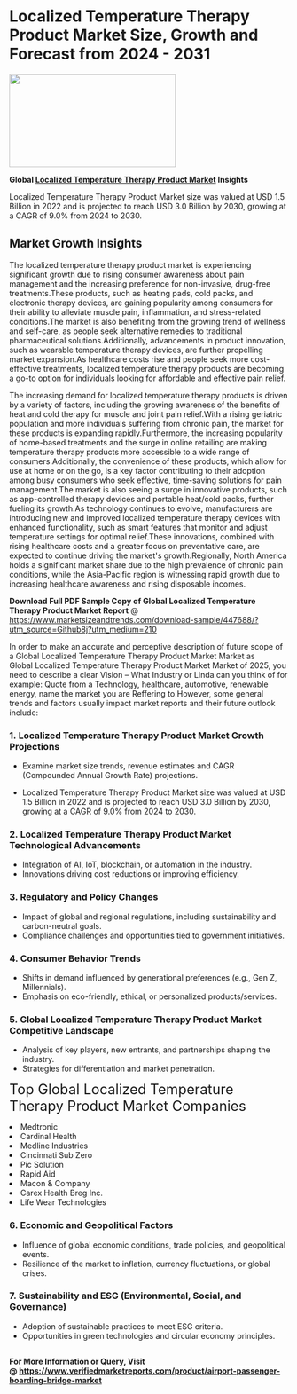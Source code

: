 <H1>Localized Temperature Therapy Product Market Size, Growth and Forecast from 2024 - 2031</H1><img class="aligncenter size-medium wp-image-584254" src="https://thirdeyenews.in/wp-content/uploads/2024/09/Global-Market-Research-300x168.jpeg" alt="" width="300" height="168" /><p><strong>Global&nbsp;<a href="https://www.marketsizeandtrends.com/download-sample/447688/?utm_source=Github8j?utm_medium=210">Localized Temperature Therapy Product Market</a> Insights</strong></p><p>Localized Temperature Therapy Product Market size was valued at USD 1.5 Billion in 2022 and is projected to reach USD 3.0 Billion by 2030, growing at a CAGR of 9.0% from 2024 to 2030.</p><p><h2>Market Growth Insights</h2> <p>The localized temperature therapy product market is experiencing significant growth due to rising consumer awareness about pain management and the increasing preference for non-invasive, drug-free treatments.These products, such as heating pads, cold packs, and electronic therapy devices, are gaining popularity among consumers for their ability to alleviate muscle pain, inflammation, and stress-related conditions.The market is also benefiting from the growing trend of wellness and self-care, as people seek alternative remedies to traditional pharmaceutical solutions.Additionally, advancements in product innovation, such as wearable temperature therapy devices, are further propelling market expansion.As healthcare costs rise and people seek more cost-effective treatments, localized temperature therapy products are becoming a go-to option for individuals looking for affordable and effective pain relief.</p> <p>The increasing demand for localized temperature therapy products is driven by a variety of factors, including the growing awareness of the benefits of heat and cold therapy for muscle and joint pain relief.With a rising geriatric population and more individuals suffering from chronic pain, the market for these products is expanding rapidly.Furthermore, the increasing popularity of home-based treatments and the surge in online retailing are making temperature therapy products more accessible to a wide range of consumers.Additionally, the convenience of these products, which allow for use at home or on the go, is a key factor contributing to their adoption among busy consumers who seek effective, time-saving solutions for pain management.The market is also seeing a surge in innovative products, such as app-controlled therapy devices and portable heat/cold packs, further fueling its growth.As technology continues to evolve, manufacturers are introducing new and improved localized temperature therapy devices with enhanced functionality, such as smart features that monitor and adjust temperature settings for optimal relief.These innovations, combined with rising healthcare costs and a greater focus on preventative care, are expected to continue driving the market's growth.Regionally, North America holds a significant market share due to the high prevalence of chronic pain conditions, while the Asia-Pacific region is witnessing rapid growth due to increasing healthcare awareness and rising disposable incomes.<p><span class=""><strong>Download Full PDF Sample Copy of Global Localized Temperature Therapy Product Market Report</strong> @ <a href="https://www.marketsizeandtrends.com/download-sample/447688/?utm_source=Github8j?utm_medium=210" target="_blank">https://www.marketsizeandtrends.com/download-sample/447688/?utm_source=Github8j?utm_medium=210</a></span></p><p>In order to make an accurate and perceptive description of future scope of a Global&nbsp;Localized Temperature Therapy Product Market Market as Global&nbsp;Localized Temperature Therapy Product Market Market of 2025, you need to describe a clear Vision &ndash; What Industry or Linda can you think of for example: Quote from a Technology, healthcare, automotive, renewable energy, name the market you are Reffering to.However, some general trends and factors usually impact market reports and their future outlook include:</p><h3>1.&nbsp;<strong>Localized Temperature Therapy Product Market Growth Projections</strong></h3><ul><li>Examine market size trends, revenue estimates and CAGR (Compounded Annual Growth Rate) projections.</li><li><p>Localized Temperature Therapy Product Market size was valued at USD 1.5 Billion in 2022 and is projected to reach USD 3.0 Billion by 2030, growing at a CAGR of 9.0% from 2024 to 2030.</p></li></ul><h3>2.&nbsp;<strong>Localized Temperature Therapy Product Market Technological Advancements</strong></h3><ul><li>Integration of AI, IoT, blockchain, or automation in the industry.</li><li>Innovations driving cost reductions or improving efficiency.</li></ul><h3>3.&nbsp;<strong>Regulatory and Policy Changes</strong></h3><ul><li>Impact of global and regional regulations, including sustainability and carbon-neutral goals.</li><li>Compliance challenges and opportunities tied to government initiatives.</li></ul><h3>4.&nbsp;<strong>Consumer Behavior Trends</strong></h3><ul><li>Shifts in demand influenced by generational preferences (e.g., Gen Z, Millennials).</li><li>Emphasis on eco-friendly, ethical, or personalized products/services.</li></ul><h3>5.&nbsp;<strong>Global Localized Temperature Therapy Product Market Competitive Landscape</strong></h3><ul><li>Analysis of key players, new entrants, and partnerships shaping the industry.</li><li>Strategies for differentiation and market penetration.</li></ul><p data-pm-slice="1 1 []"><span style="color: inherit; font-family: inherit; font-size: 25px;">Top Global Localized Temperature Therapy Product Market Companies</span></p><div class="" data-test-id=""><p><li>Medtronic</li><li> Cardinal Health</li><li> Medline Industries</li><li> Cincinnati Sub Zero</li><li> Pic Solution</li><li> Rapid Aid</li><li> Macon & Company</li><li> Carex Health Breg Inc.</li><li> Life Wear Technologies</li></p></div><h3>6.&nbsp;<strong>Economic and Geopolitical Factors</strong></h3><ul><li>Influence of global economic conditions, trade policies, and geopolitical events.</li><li>Resilience of the market to inflation, currency fluctuations, or global crises.</li></ul><h3>7.&nbsp;<strong>Sustainability and ESG (Environmental, Social, and Governance)</strong></h3><ul><li>Adoption of sustainable practices to meet ESG criteria.</li><li>Opportunities in green technologies and circular economy principles.</li></ul><h2><strong style="font-size: 14px;">For More Information or Query, Visit @&nbsp;</strong><a style="background-color: #ffffff; font-size: 14px;" href="https://www.marketsizeandtrends.com/report/localized-temperature-therapy-product-market/" target="_blank">https://www.verifiedmarketreports.com/product/airport-passenger-boarding-bridge-market</a></h2>